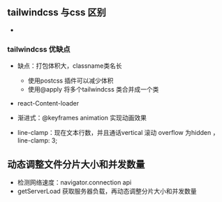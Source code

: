 ## tailwindcss 与css 区别
- 

### tailwindcss 优缺点
- 缺点：打包体积大，classname类名长
  - 使用postcss 插件可以减少体积
  - 使用@apply 将多个tailwindcss 类合并成一个类

- react-Content-loader
- 渐进式：@keyframes animation 实现动画效果
- line-clamp：现在文本行数，并且通话vertical 滚动
  overflow 为hidden  ，line-clamp: 3;

## 动态调整文件分片大小和并发数量
- 检测网络速度：navigator.connection api
- getServerLoad 获取服务器负载，再动态调整分片大小和并发数量